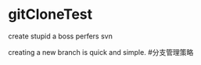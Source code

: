 # gitCloneTest
create stupid a boss perfers svn



creating a new branch is quick and simple.
#分支管理策略
